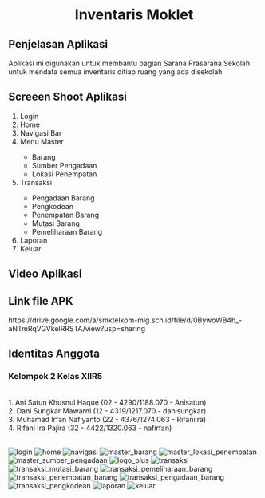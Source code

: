 # <h1 align="center">Inventaris Moklet </h1>

<h2> Penjelasan Aplikasi </h2>

<p>Aplikasi ini digunakan untuk membantu bagian Sarana Prasarana Sekolah untuk mendata semua inventaris ditiap ruang yang ada disekolah</p>

<h2> Screeen Shoot Aplikasi </h2>
<ol>
<li>Login</li>

<li>Home</li>

<li>Navigasi Bar</li>

<li>Menu Master</li>
<ul>
<li>Barang</li>
<li>Sumber Pengadaan</li>
<li>Lokasi Penempatan</li>
</ul>

<li>Transaksi</li>
<ul>
<li>Pengadaan Barang</li>
<li>Pengkodean</li>
<li>Penempatan Barang</li>
<li>Mutasi Barang</li>
<li>Pemeliharaan Barang</li>
</ul>
<li>Laporan</li>

<li>Keluar</li>

</ol>

<h2>Video Aplikasi</h2>

<h2>Link file APK</h2>
https://drive.google.com/a/smktelkom-mlg.sch.id/file/d/0BywoWB4h_-aNTmRqVGVkelRRSTA/view?usp=sharing

<h2>Identitas Anggota</h2>
<h3>Kelompok 2 Kelas XIIR5</h3><br>
1. Ani Satun Khusnul Haque  (02 - 4290/1188.070 - Anisatun) <br>
2. Dani Sungkar Mawarni     (12 - 4319/1217.070 - danisungkar) <br>
3. Muhamad Irfan Nafiyanto  (22 - 4376/1274.063 - Rifaniira)<br>
4. Rifani Ira Pajira        (32 - 4422/1320.063 - nafirfan)<br>
<br>
</p>

![login](https://cloud.githubusercontent.com/assets/15699473/20464084/6325dbe0-af73-11e6-9da4-fa0b141f3ed2.png)
![home](https://cloud.githubusercontent.com/assets/15699473/20464349/67b2789e-af78-11e6-83f3-4fa750cac9c6.png)
![navigasi](https://cloud.githubusercontent.com/assets/15699473/20464342/6774b964-af78-11e6-86d5-e90034268843.png)
![master_barang](https://cloud.githubusercontent.com/assets/15699473/20464340/676d396e-af78-11e6-87fb-103e8d8bd2cd.png)
![master_lokasi_penempatan](https://cloud.githubusercontent.com/assets/15699473/20464339/676cd9c4-af78-11e6-8727-b9b21d6a422b.png)
![master_sumber_pengadaan](https://cloud.githubusercontent.com/assets/15699473/20464341/6774713e-af78-11e6-8091-a04fb9da3f31.png)
![logo_plus](https://cloud.githubusercontent.com/assets/15699473/20464353/67dc976e-af78-11e6-967b-dc254100ddfe.PNG)
![transaksi](https://cloud.githubusercontent.com/assets/15699473/20464343/6778e7dc-af78-11e6-9ddc-397831b72fcf.png)
![transaksi_mutasi_barang](https://cloud.githubusercontent.com/assets/15699473/20464344/67806160-af78-11e6-8b11-257430106cff.png)
![transaksi_pemeliharaan_barang](https://cloud.githubusercontent.com/assets/15699473/20464345/679d42e4-af78-11e6-8fd4-861653e449c3.png)
![transaksi_penempatan_barang](https://cloud.githubusercontent.com/assets/15699473/20464346/67a40ca0-af78-11e6-88e2-755481cfd292.png)
![transaksi_pengadaan_barang](https://cloud.githubusercontent.com/assets/15699473/20464347/67a930ae-af78-11e6-8d21-f2924876301e.png)
![transaksi_pengkodean](https://cloud.githubusercontent.com/assets/15699473/20464348/67ac601c-af78-11e6-95fb-7fb5d70325d0.png)
![laporan](https://cloud.githubusercontent.com/assets/15699473/20464351/67cec648-af78-11e6-85eb-6e181fd226bf.png)
![keluar](https://cloud.githubusercontent.com/assets/15699473/20464350/67c1f97c-af78-11e6-88ff-0d4d1aa2f0d4.png)
